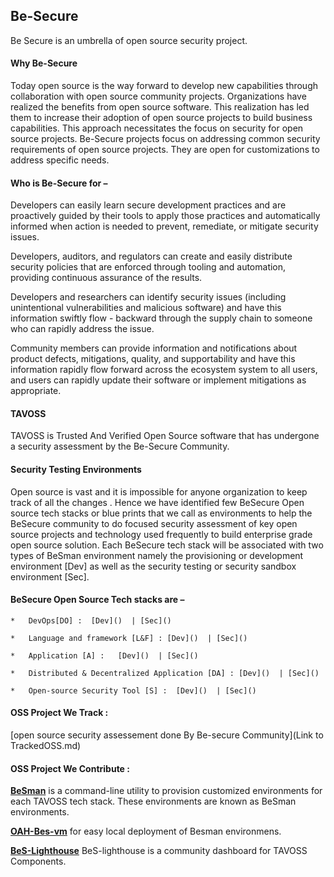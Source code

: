 ## Be-Secure

Be Secure is an umbrella of open source security project.

#### Why Be-Secure

Today open source is the way forward to develop new capabilities through collaboration with open source community projects. Organizations have realized the benefits from open source software. This realization has led them to increase their adoption of open source projects to build business capabilities. This approach necessitates the focus on security for open source projects. Be-Secure projects focus on addressing common security requirements of open source projects. They are open for customizations to address specific needs.

#### Who is Be-Secure for –

Developers can easily learn secure development practices and are proactively guided by their tools to apply those practices and automatically informed when action is needed to prevent, remediate, or mitigate security issues.

Developers, auditors, and regulators can create and easily distribute security policies that are enforced through tooling and automation, providing continuous assurance of the results.

Developers and researchers can identify security issues (including unintentional vulnerabilities and malicious software) and have this information swiftly flow - backward through the supply chain to someone who can rapidly address the issue.

Community members can provide information and notifications about product defects, mitigations, quality, and supportability and have this information rapidly flow forward across the ecosystem system to all users, and users can rapidly update their software or implement mitigations as appropriate.

#### TAVOSS 

TAVOSS is Trusted And Verified Open Source software that has undergone a security assessment by the Be-Secure Community.

#### Security Testing Environments

Open source is vast and it is impossible for anyone organization to keep track of all the changes . Hence we have identified few BeSecure Open source tech stacks or blue prints that we call as environments to help the BeSecure community  to do focused security assessment of key open source projects and technology used frequently to build enterprise grade open source solution. Each BeSecure tech stack will be associated with two types of BeSman environment namely the provisioning or development environment [Dev] as well as the security testing or security sandbox environment [Sec].

#### BeSecure Open Source Tech stacks are –

    *   DevOps[DO] :  [Dev]()  | [Sec]()
    
    *   Language and framework [L&F] : [Dev]()  | [Sec]()
    
    *   Application [A] :   [Dev]()  | [Sec]() 
    
    *   Distributed & Decentralized Application [DA] : [Dev]()  | [Sec]()
    
    *   Open-source Security Tool [S] :  [Dev]()  | [Sec]()
  

#### OSS Project We Track :

[open source security assessement done By Be-secure Community](Link to TrackedOSS.md)

#### OSS Project We Contribute :

[**BeSman**](https://github.com/Be-Secure/BeSman) is a command-line utility to provision customized environments for each TAVOSS tech stack. These environments are known 
as BeSman environments. 

[**OAH-Bes-vm**]() for easy local deployment of Besman environmens.

[**BeS-Lighthouse**]() BeS-lighthouse is a community dashboard for TAVOSS Components. 



 
